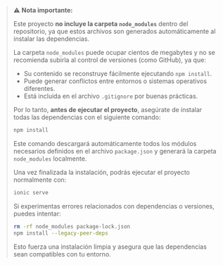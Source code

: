 > ⚠️ **Nota importante:**
> 
> Este proyecto **no incluye la carpeta `node_modules`** dentro del repositorio, ya que estos archivos son generados automáticamente al instalar las dependencias.
> 
> La carpeta `node_modules` puede ocupar cientos de megabytes y no se recomienda subirla al control de versiones (como GitHub), ya que:
> 
> - Su contenido se reconstruye fácilmente ejecutando `npm install`.
> - Puede generar conflictos entre entornos o sistemas operativos diferentes.
> - Está incluida en el archivo `.gitignore` por buenas prácticas.
> 
> Por lo tanto, **antes de ejecutar el proyecto**, asegúrate de instalar todas las dependencias con el siguiente comando:
> 
> ```bash
> npm install
> ```
> 
> Este comando descargará automáticamente todos los módulos necesarios definidos en el archivo `package.json` y generará la carpeta `node_modules` localmente.
> 
> Una vez finalizada la instalación, podrás ejecutar el proyecto normalmente con:
> 
> ```bash
> ionic serve
> ```
> 
> Si experimentas errores relacionados con dependencias o versiones, puedes intentar:
> 
> ```bash
> rm -rf node_modules package-lock.json
> npm install --legacy-peer-deps
> ```
> 
> Esto fuerza una instalación limpia y asegura que las dependencias sean compatibles con tu entorno.
